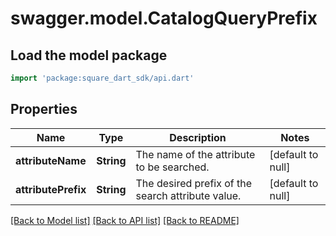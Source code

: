 # swagger.model.CatalogQueryPrefix

## Load the model package
```dart
import 'package:square_dart_sdk/api.dart'
```

## Properties
Name | Type | Description | Notes
------------ | ------------- | ------------- | -------------
**attributeName** | **String** | The name of the attribute to be searched. | [default to null]
**attributePrefix** | **String** | The desired prefix of the search attribute value. | [default to null]

[[Back to Model list]](../README.md#documentation-for-models) [[Back to API list]](../README.md#documentation-for-api-endpoints) [[Back to README]](../README.md)

